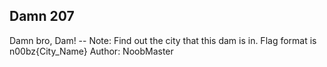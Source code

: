 ## Damn 207
Damn bro, Dam! -- Note: Find out the city that this dam is in. Flag format is n00bz{City_Name} Author: NoobMaster

